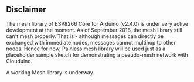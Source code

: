 ## Disclaimer ##

The mesh library of ESP8266 Core for Arduino (v2.4.0) is under very active development at the moment. As of September 2018, the mesh library still can't mesh properly. That is - although messages can directly be exchanged with immediate nodes, messages cannot multihop to other nodes. Hence for now, Painless mesh library will be used just as a placeholder sample sketch for demonstrating a pseudo-mesh network with Clouduino.

A working Mesh library is underway.
